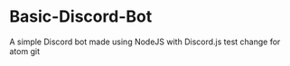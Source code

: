 # Basic-Discord-Bot
A simple Discord bot made using NodeJS with Discord.js
test change for atom git
